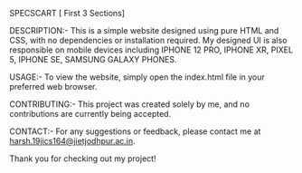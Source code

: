 SPECSCART [ First 3 Sections]

DESCRIPTION:-
This is a simple website designed using pure HTML and CSS, with no dependencies or installation required.
My designed UI is also responsible on mobile devices including IPHONE 12 PRO, IPHONE XR, PIXEL 5, IPHONE SE, SAMSUNG GALAXY PHONES.

USAGE:-
To view the website, simply open the index.html file in your preferred web browser.

CONTRIBUTING:-
This project was created solely by me, and no contributions are currently being accepted.

CONTACT:-
For any suggestions or feedback, please contact me at harsh.19jics164@jietjodhpur.ac.in.

Thank you for checking out my project!
